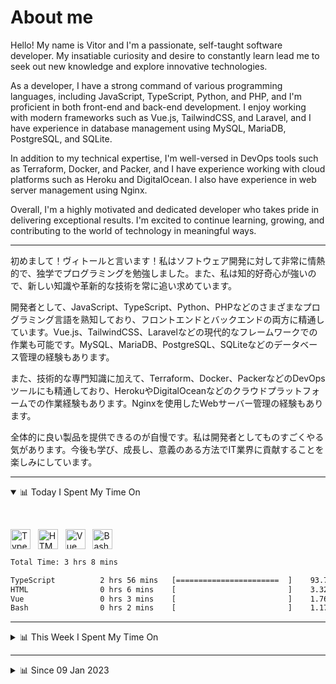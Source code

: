 # About me

Hello! My name is Vitor and I'm a passionate, self-taught software developer. My insatiable curiosity and desire to constantly learn lead me to seek out new knowledge and explore innovative technologies.

As a developer, I have a strong command of various programming languages, including JavaScript, TypeScript, Python, and PHP, and I'm proficient in both front-end and back-end development. I enjoy working with modern frameworks such as Vue.js, TailwindCSS, and Laravel, and I have experience in database management using MySQL, MariaDB, PostgreSQL, and SQLite.

In addition to my technical expertise, I'm well-versed in DevOps tools such as Terraform, Docker, and Packer, and I have experience working with cloud platforms such as Heroku and DigitalOcean. I also have experience in web server management using Nginx.

Overall, I'm a highly motivated and dedicated developer who takes pride in delivering exceptional results. I'm excited to continue learning, growing, and contributing to the world of technology in meaningful ways.

------

初めまして！ヴィトールと言います！私はソフトウェア開発に対して非常に情熱的で、独学でプログラミングを勉強しました。また、私は知的好奇心が強いので、新しい知識や革新的な技術を常に追い求めています。

開発者として、JavaScript、TypeScript、Python、PHPなどのさまざまなプログラミング言語を熟知しており、フロントエンドとバックエンドの両方に精通しています。Vue.js、TailwindCSS、Laravelなどの現代的なフレームワークでの作業も可能です。MySQL、MariaDB、PostgreSQL、SQLiteなどのデータベース管理の経験もあります。

また、技術的な専門知識に加えて、Terraform、Docker、PackerなどのDevOpsツールにも精通しており、HerokuやDigitalOceanなどのクラウドプラットフォームでの作業経験もあります。Nginxを使用したWebサーバー管理の経験もあります。

全体的に良い製品を提供できるのが自慢です。私は開発者としてものすごくやる気があります。今後も学び、成長し、意義のある方法でIT業界に貢献することを楽しみにしています。

------

<!-- ## 📊 Today I Spent My Time On -->

<details open>
<summary>📊 Today I Spent My Time On</summary>

&nbsp;

<!--DEVTIMER:TODAY:START-->
<img align="center" width="32px" src="https://cdn.simpleicons.org/typescript/3178C6" alt="TypeScript" />&nbsp;&nbsp;&nbsp;<img align="center" width="32px" src="https://cdn.simpleicons.org/html5/E34F26" alt="HTML" />&nbsp;&nbsp;&nbsp;<img align="center" width="32px" src="https://cdn.simpleicons.org/vuedotjs/4FC08D" alt="Vue" />&nbsp;&nbsp;&nbsp;<img align="center" width="32px" src="https://cdn.simpleicons.org/gnubash/fff" alt="Bash" />&nbsp;&nbsp;&nbsp;

```txt
Total Time: 3 hrs 8 mins

TypeScript          2 hrs 56 mins   [=======================  ]    93.74 %
HTML                0 hrs 6 mins    [                         ]    3.32 %
Vue                 0 hrs 3 mins    [                         ]    1.76 %
Bash                0 hrs 2 mins    [                         ]    1.17 %
```

<!--DEVTIMER:TODAY:END-->

</details>

---
<details>
<summary>📊 This Week I Spent My Time On</summary>

&nbsp;

<!--DEVTIMER:WEEK:START-->
<img align="center" width="32px" src="https://cdn.simpleicons.org/typescript/3178C6" alt="TypeScript" />&nbsp;&nbsp;&nbsp;<img align="center" width="32px" src="https://cdn.simpleicons.org/go/00ADD8" alt="Go" />&nbsp;&nbsp;&nbsp;<img align="center" width="32px" src="https://cdn.simpleicons.org/gnubash/fff" alt="Bash" />&nbsp;&nbsp;&nbsp;<img align="center" width="32px" src="https://cdn.simpleicons.org/yaml/fff" alt="YAML" />&nbsp;&nbsp;&nbsp;<img align="center" width="32px" src="https://cdn.simpleicons.org/markdown/fff" alt="Markdown" />&nbsp;&nbsp;&nbsp;<img align="center" width="32px" src="https://cdn.simpleicons.org/html5/E34F26" alt="HTML" />&nbsp;&nbsp;&nbsp;<img align="center" width="32px" src="https://cdn.simpleicons.org/vuedotjs/4FC08D" alt="Vue" />&nbsp;&nbsp;&nbsp;<img align="center" width="32px" src="https://cdn.simpleicons.org/carrd/fff" alt="JSON" />&nbsp;&nbsp;&nbsp;<img align="center" width="32px" src="https://cdn.simpleicons.org/javascript/F7DF1E" alt="JavaScript" />&nbsp;&nbsp;&nbsp;

```txt
Total Time: 14 hrs 5 mins

TypeScript          7 hrs 22 mins   [=============            ]    52.28 %
Go                  3 hrs 15 mins   [=====                    ]    23.11 %
Bash                1 hrs 23 mins   [==                       ]    9.88 %
YAML                0 hrs 45 mins   [=                        ]    5.36 %
Markdown            0 hrs 35 mins   [=                        ]    4.12 %
SQL                 0 hrs 16 mins   [                         ]    1.89 %
HTML                0 hrs 8 mins    [                         ]    0.90 %
Vue                 0 hrs 5 mins    [                         ]    0.63 %
JSON                0 hrs 4 mins    [                         ]    0.49 %
JavaScript          0 hrs 4 mins    [                         ]    0.47 %
```

<!--DEVTIMER:WEEK:END-->
</details>

---


<details>
<summary>📊 Since 09 Jan 2023</summary>

&nbsp;

<!--DEVTIMER::START-->
<img align="center" width="32px" src="https://cdn.simpleicons.org/typescript/3178C6" alt="TypeScript" />&nbsp;&nbsp;&nbsp;<img align="center" width="32px" src="https://cdn.simpleicons.org/go/00ADD8" alt="Go" />&nbsp;&nbsp;&nbsp;<img align="center" width="32px" src="https://cdn.simpleicons.org/gnubash/fff" alt="Bash" />&nbsp;&nbsp;&nbsp;<img align="center" width="32px" src="https://cdn.simpleicons.org/yaml/fff" alt="YAML" />&nbsp;&nbsp;&nbsp;<img align="center" width="32px" src="https://cdn.simpleicons.org/markdown/fff" alt="Markdown" />&nbsp;&nbsp;&nbsp;<img align="center" width="32px" src="https://cdn.simpleicons.org/javascript/F7DF1E" alt="JavaScript" />&nbsp;&nbsp;&nbsp;<img align="center" width="32px" src="https://cdn.simpleicons.org/carrd/fff" alt="JSON" />&nbsp;&nbsp;&nbsp;<img align="center" width="32px" src="https://cdn.simpleicons.org/vuedotjs/4FC08D" alt="Vue" />&nbsp;&nbsp;&nbsp;<img align="center" width="32px" src="https://cdn.simpleicons.org/html5/E34F26" alt="HTML" />&nbsp;&nbsp;&nbsp;<img align="center" width="32px" src="https://cdn.simpleicons.org/academia/fff" alt="Text" />&nbsp;&nbsp;&nbsp;

```txt
Total Time: 30 hrs 0 mins

TypeScript          16 hrs 28 mins  [=============            ]    54.87 %
Go                  6 hrs 5 mins    [=====                    ]    20.26 %
Bash                2 hrs 40 mins   [==                       ]    8.86 %
YAML                2 hrs 20 mins   [=                        ]    7.79 %
Markdown            0 hrs 38 mins   [                         ]    2.10 %
JavaScript          0 hrs 33 mins   [                         ]    1.82 %
JSON                0 hrs 26 mins   [                         ]    1.42 %
SQL                 0 hrs 16 mins   [                         ]    0.89 %
Vue                 0 hrs 10 mins   [                         ]    0.57 %
HTML                0 hrs 10 mins   [                         ]    0.55 %
Text                0 hrs 6 mins    [                         ]    0.33 %
```

<!--DEVTIMER::END-->

</details>
